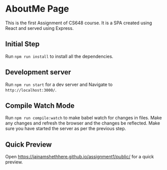 # AboutMe Page

This is the first Assignment of CS648 course. It is a SPA created using React and served using Express.

## Initial Step

Run `npm run install` to install all the dependencies.

## Development server

Run `npm run start` for a dev server and Navigate to `http://localhost:3000/`.

## Compile Watch Mode

Run `npm run compile:watch` to make babel watch for changes in files. Make any changes and refresh the browser and the changes be reflected. Make sure you have started the server as per the previous step.

## Quick Preview

Open https://jainamshethhere.github.io/assignment1/public/ for a quick preview.
